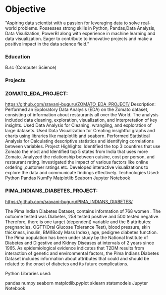 # Objective
"Aspiring data scientist with a passion for leveraging data to solve real-world problems. Possesses strong skills in Python, Pandas,Data Analysis, Data Visulization, PowerBI along with experience in machine learning and data visualization. Eager to contribute to innovative projects and make a positive impact in the data science field."

### Education
B.sc (Computer Science)

### Projects
### ZOMATO_EDA_PROJECT:
https://github.com/sravani-buguru/ZOMATO_EDA_PROJECT/
Description: 
Performed an Exploratory Data Analysis (EDA) on the Zomato dataset, consisting of information about restaurants all over the World. The analysis included data cleaning, exploration, visualization, and interpretation of key insights.
Used Data Analysis for Cleaning, wrangling, and exploration of large datasets.
Used Data Visualization for Creating insightful graphs and charts using libraries like matplotlib and seaborn.
Performed Statistical Analysis for Calculating descriptive statistics and identifying correlations between variables.
Project Highlights:
Identified the top 3 countires that use Zomato the most and Identified top 5 states from India that uses more Zomato.
Analyzed the relationship between cuisine, cost per person, and restaurant rating.
Investigated the impact of various factors like  online ordering ,customer ratings etc.
Developed interactive visualizations to explore the data and communicate findings effectively.
Technologies Used: 
Python
Pandas
NumPy
Matplotlib
Seaborn
Jupyter Notebook
### PIMA_INDIANS_DIABETES_PROJECT:
https://github.com/sravani-buguru/PIMA_INDIANS_DIABETES/
  
  The Pima Indian Diabetes Dataset, contains information of 768 women . The outcome tested was Diabetes, 258 tested positive and 500 tested negative. Therefore, there is one target (dependent) variable and the 8 attributes: pregnancies, OGTT(Oral Glucose Tolerance Test), blood pressure, skin thickness, insulin, BMI(Body Mass Index), age, pedigree diabetes function. The Pima population has been under study by the National Institute of Diabetes and Digestive and Kidney Diseases at intervals of 2 years since 1965. As epidemiological evidence indicates that T2DM results from interaction of genetic and environmental factors, the Pima Indians Diabetes Dataset includes information about attributes that could and should be related to the onset of diabetes and its future complications.

Python 
Libraries used:

pandas
numpy
seaborn
matplotlib.pyplot
sklearn
statsmodels
Jupyter Notebook
